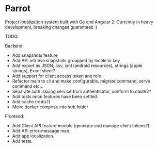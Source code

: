# Parrot
Project localization system built with Go and Angular 2.
Currently in heavy development, breaking changes guaranteed :)

TODO:

Backend:
- Add snapshots feature
- Add API retrieve snapshots groupped by locale or key
- Add export as JSON, csv, xml (android resources), strings (apple strings),  Excel sheet?
- Add support for client access token and role
- Refactor main to cli and make configurable, migrate command, serve command etc...
- Separate auth issuing service from authenticator, conform to oauth2?
- Add tests once features have been settled.
- Add cache (redis?)
- Move docker compose into sub folder

Frontend:
- Add Client API feature module (generate and manage client tokens?).
- Add API error-message map.
- Add app localization.
- Add tests.
